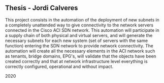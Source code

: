 

## Thesis - Jordi Calveres

This project consists in the automation of the deployment of new subnets in a completely 
unattended way to give connectivity to the network servers connected in the Cisco ACI SDN network. 
This automation will participate in a supply chain of both physical and virtual servers, and will generate 
the necessary subnets for each new system (set of servers with the same function) entering the SDN network 
to provide network connectivity. The automation will create all the necessary elements in the ACI network 
such as tenants, bridge domains, EPG's, will validate that the objects have been created correctly and that 
at network infrastructure level everything is correctly configured, operational and without impact.

2020
